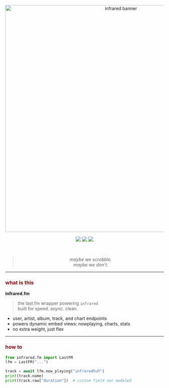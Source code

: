 <p align="center">
  <img src="https://files.catbox.moe/kjr0cd.png" width="720" alt="infrared banner"/>
</p>

<p align="center">
  <img src="https://img.shields.io/badge/module-infrared.fm-7a0f17?style=flat&labelColor=000000" />
  <img src="https://img.shields.io/badge/api-last.fm-7a0f17?style=flat&labelColor=000000" />
  <img src="https://img.shields.io/badge/status-private-7a0f17?style=flat&labelColor=000000" />
</p>

<br>

<blockquote align="center">
  <em>maybe we scrobble.<br>maybe we don’t.</em>
</blockquote>

---

### <span style="color:#7a0f17">what is this</span>

**infrared.fm**  
> the last.fm wrapper powering `infrared`  
> built for speed. async. clean.

- user, artist, album, track, and chart endpoints  
- powers dynamic embed views: nowplaying, charts, stats  
- no extra weight, just flex

---

### <span style="color:#7a0f17">how to</span>

```py
from infrared.fm import LastFM
lfm = LastFM("...")

track = await lfm.now_playing("infraredhuh")
print(track.name)
print(track.raw["duration"])  # custom field not modeled
